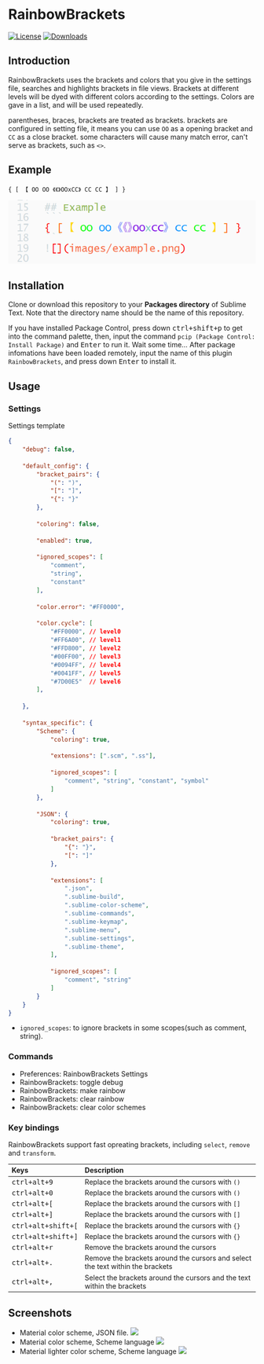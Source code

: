 # RainbowBrackets

[![License][license-image]](/LICENSE)
[![Downloads][packagecontrol-image]][packagecontrol-link]


## Introduction

RainbowBrackets uses the brackets and colors that you give in the settings file, searches and highlights brackets in file views. Brackets at different levels will be dyed with different colors according to the settings. Colors are gave in a list, and will be used repeatedly.

parentheses, braces, brackets are treated as brackets. brackets are configured in setting file, it means you can use `OO` as a opening bracket and `CC` as a close bracket. some characters will cause many match error, can't serve as brackets, such as `<>`.


## Example
```
{ [ 【 OO OO 《《》OOxCC》 CC CC 】 ] }
```
![](images/example.png)


## Installation

Clone or download this repository to your **Packages directory** of Sublime Text. Note that the directory name should be the name of this repository.

If you have installed Package Control, press down <kbd>ctrl+shift+p</kbd> to get into the command palette, then, input the command `pcip (Package Control: Install Package)` and <kbd>Enter</kbd> to run it. Wait some time… After package infomations have been loaded remotely, input the name of this plugin `RainbowBrackets`, and press down <kbd>Enter</kbd> to install it.


## Usage

### Settings

Settings template

```json
{
    "debug": false,

    "default_config": {
        "bracket_pairs": {
            "(": ")",
            "[": "]",
            "{": "}"
        },

        "coloring": false,

        "enabled": true,

        "ignored_scopes": [
            "comment",
            "string",
            "constant"
        ],

        "color.error": "#FF0000",

        "color.cycle": [
            "#FF0000", // level0
            "#FF6A00", // level1
            "#FFD800", // level2
            "#00FF00", // level3
            "#0094FF", // level4
            "#0041FF", // level5
            "#7D00E5"  // level6
        ],

    },

    "syntax_specific": {
        "Scheme": {
            "coloring": true,

            "extensions": [".scm", ".ss"],

            "ignored_scopes": [
                "comment", "string", "constant", "symbol"
            ]
        },

        "JSON": {
            "coloring": true,

            "bracket_pairs": {
                "{": "}",
                "[": "]"
            },

            "extensions": [
                ".json",
                ".sublime-build",
                ".sublime-color-scheme",
                ".sublime-commands",
                ".sublime-keymap",
                ".sublime-menu",
                ".sublime-settings",
                ".sublime-theme",
            ],

            "ignored_scopes": [
                "comment", "string"
            ]
        }
    }
}
```

- `ignored_scopes`: to ignore brackets in some scopes(such as comment, string).

### Commands
- Preferences: RainbowBrackets Settings
- RainbowBrackets: toggle debug
- RainbowBrackets: make rainbow
- RainbowBrackets: clear rainbow
- RainbowBrackets: clear color schemes

### Key bindings
RainbowBrackets support fast opreating brackets, including `select`, `remove` and `transform`.

| Keys                        | Description                                                  |
| :-------------------------- | :----------------------------------------------------------- |
| <kbd>ctrl+alt+9</kbd>       | Replace the brackets around the cursors with `()`            |
| <kbd>ctrl+alt+0</kbd>       | Replace the brackets around the cursors with `()`            |
| <kbd>ctrl+alt+[</kbd>       | Replace the brackets around the cursors with `[]`            |
| <kbd>ctrl+alt+]</kbd>       | Replace the brackets around the cursors with `[]`            |
| <kbd>ctrl+alt+shift+[</kbd> | Replace the brackets around the cursors with `{}`            |
| <kbd>ctrl+alt+shift+]</kbd> | Replace the brackets around the cursors with `{}`            |
| <kbd>ctrl+alt+r</kbd>       | Remove the brackets around the cursors                       |
| <kbd>ctrl+alt+.</kbd>       | Remove the brackets around the cursors and select the text within the brackets |
| <kbd>ctrl+alt+,</kbd>       | Select the brackets around the cursors and the text within the brackets |


## Screenshots

- Material color scheme, JSON file.
  ![](images/material-json.png)
- Material color scheme, Scheme language
  ![](images/material-scheme.png)
- Material lighter color scheme, Scheme language
  ![](images/material-lighter.png)


[license-image]: https://img.shields.io/badge/license-MIT-blue.svg
[packagecontrol-image]: https://img.shields.io/packagecontrol/dt/RainbowBrackets.svg
[packagecontrol-link]: https://packagecontrol.io/packages/RainbowBrackets
